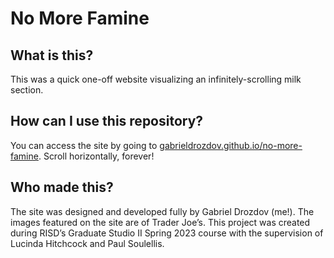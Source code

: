 # No More Famine

## What is this?
This was a quick one-off website visualizing an infinitely-scrolling milk section.

## How can I use this repository?
You can access the site by going to [gabrieldrozdov.github.io/no-more-famine](https://gabrieldrozdov.github.io/no-more-famine/). Scroll horizontally, forever!

## Who made this?
The site was designed and developed fully by Gabriel Drozdov (me!). The images featured on the site are of Trader Joe’s. This project was created during RISD’s Graduate Studio II Spring 2023 course with the supervision of Lucinda Hitchcock and Paul Soulellis.
